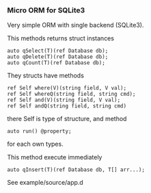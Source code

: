 ### Micro ORM for SQLite3

Very simple ORM with single backend (SQLite3).

This methods returns struct instances
```
auto qSelect(T)(ref Database db);
auto qDelete(T)(ref Database db);
auto qCount(T)(ref Database db);
```
They structs have methods
```
ref Self where(V)(string field, V val);
ref Self whereQ(string field, string cmd);
ref Self and(V)(string field, V val);
ref Self andQ(string field, string cmd)
```
there Self is type of structure, and method
```
auto run() @property;
```
for each own types.

This method execute immediately

```
auto qInsert(T)(ref Database db, T[] arr...);
```

See example/source/app.d